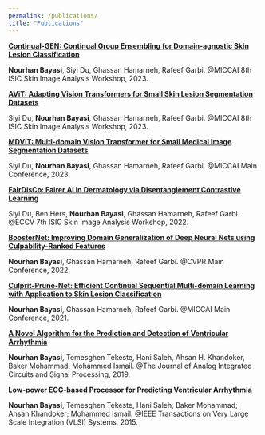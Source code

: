 ```yaml
---
permalink: /publications/
title: "Publications"
---
```


**[Continual-GEN: Continual Group Ensembling for Domain-agnostic Skin Lesion Classification](https://workshop2023.isic-archive.com/paper_bayasi.pdf)**

**Nourhan Bayasi**, Siyi Du, Ghassan Hamarneh, Rafeef Garbi.
@MICCAI 8th ISIC Skin Image Analysis Workshop, 2023.

**[AViT: Adapting Vision Transformers for Small Skin Lesion Segmentation Datasets](https://workshop2023.isic-archive.com/paper_du.pdf)**

Siyi Du, **Nourhan Bayasi**, Ghassan Hamarneh, Rafeef Garbi.
@MICCAI 8th ISIC Skin Image Analysis Workshop, 2023.

**[MDViT: Multi-domain Vision Transformer for Small Medical Image Segmentation Datasets](https://arxiv.org/abs/2307.02100)**

Siyi Du, **Nourhan Bayasi**, Ghassan Hamarneh, Rafeef Garbi.
@MICCAI Main Conference, 2023.

**[FairDisCo: Fairer AI in Dermatology via Disentanglement Contrastive Learning](https://arxiv.org/abs/2208.10013)**

Siyi Du, Ben Hers, **Nourhan Bayasi**, Ghassan Hamarneh, Rafeef Garbi.
@ECCV 7th ISIC Skin Image Analysis Workshop, 2022.

**[BoosterNet: Improving Domain Generalization of Deep Neural Nets using Culpability-Ranked Features](https://openaccess.thecvf.com/content/CVPR2022/papers/Bayasi_BoosterNet_Improving_Domain_Generalization_of_Deep_Neural_Nets_Using_Culpability-Ranked_CVPR_2022_paper.pdf)**

**Nourhan Bayasi**, Ghassan Hamarneh, Rafeef Garbi.
@CVPR Main Conference, 2022.

**[Culprit-Prune-Net: Efficient Continual Sequential Multi-domain Learning with Application to Skin Lesion Classification](https://miccai2021.org/openaccess/paperlinks/2021/09/01/123-Paper1095.html)**

**Nourhan Bayasi**, Ghassan Hamarneh, Rafeef Garbi.
@MICCAI Main Conference, 2021.

**[A Novel Algorithm for the Prediction and Detection of Ventricular Arrhythmia](https://link.springer.com/article/10.1007/s10470-019-01432-y)**

**Nourhan Bayasi**, Temesghen Tekeste, Hani Saleh, Ahsan H. Khandoker, Baker Mohammad, Mohammed Ismail.
@The Journal of Analog Integrated Circuits and Signal Processing, 2019.

**[Low‑power ECG‑based Processor for Predicting Ventricular Arrhythmia](https://ieeexplore.ieee.org/document/7293200)**

**Nourhan Bayasi**, Temesghen Tekeste, Hani Saleh; Baker Mohammad; Ahsan Khandoker; Mohammed Ismail.
@IEEE Transactions on Very Large Scale Integration (VLSI) Systems, 2015.